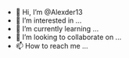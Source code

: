 - 👋 Hi, I’m @Alexder13
- 👀 I’m interested in ...
- 🌱 I’m currently learning ...
- 💞️ I’m looking to collaborate on ...
- 📫 How to reach me ...

<!---
Alexder13/Alexder13 is a ✨ special ✨ repository because its `README.md` (this file) appears on your GitHub profile.
You can click the Preview link to take a look at your changes.
--->
